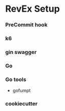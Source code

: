 # RevEx Setup

### PreCommit hook

### k6

### gin swagger

### Go

### Go tools

- gofumpt

### cookiecutter
